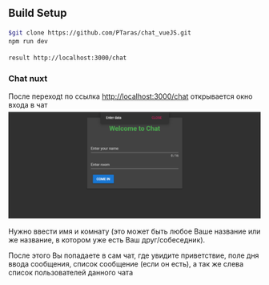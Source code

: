 ## Build Setup

``` bash
$git clone https://github.com/PTaras/chat_vueJS.git
npm run dev

result http://localhost:3000/chat
```

<h3>Chat nuxt</h3>

<p>После переходt по ссылка <a href='http://localhost:3000/chat'>http://localhost:3000/chat</a> открывается окно входа в чат
<img src="https://github.com/PTaras/chat_vueJS/blob/main/assets/img/enter.png" alt='Enter'></p>
Нужно ввести имя и комнату (это может быть любое Ваше название или же название, в котором уже есть Ваш друг/собеседник).</p>
</pr>
<p>После этого Вы попадаете в сам чат, где увидите приветствие, поле дня ввода сообщения, список сообщение (если он есть), а так же слева список пользователей данного чата
  <a href="https://github.com/PTaras/chat_vueJS/blob/main/assets/img/start.png" alt="start"></a> </p>
